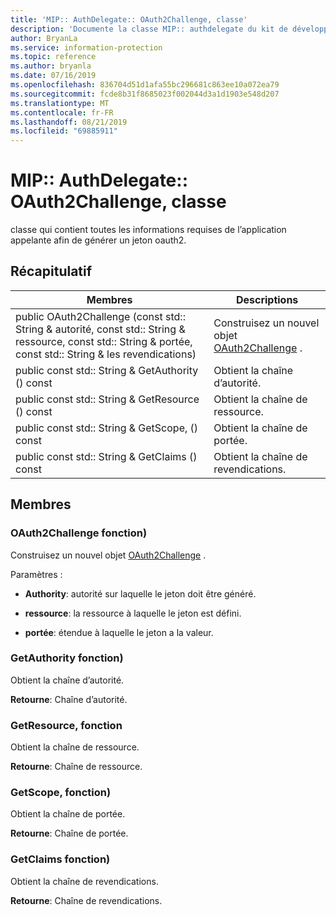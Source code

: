```yaml
---
title: 'MIP:: AuthDelegate:: OAuth2Challenge, classe'
description: 'Documente la classe MIP:: authdelegate du kit de développement logiciel (SDK) Microsoft Information Protection (MIP).'
author: BryanLa
ms.service: information-protection
ms.topic: reference
ms.author: bryanla
ms.date: 07/16/2019
ms.openlocfilehash: 836704d51d1afa55bc296681c863ee10a072ea79
ms.sourcegitcommit: fcde8b31f8685023f002044d3a1d1903e548d207
ms.translationtype: MT
ms.contentlocale: fr-FR
ms.lasthandoff: 08/21/2019
ms.locfileid: "69885911"
---
```

# <a name="class-mipauthdelegateoauth2challenge"></a>MIP:: AuthDelegate:: OAuth2Challenge, classe 
classe qui contient toutes les informations requises de l’application appelante afin de générer un jeton oauth2.
  
## <a name="summary"></a>Récapitulatif
 Membres                        | Descriptions                                
--------------------------------|---------------------------------------------
public OAuth2Challenge (const std:: String & autorité, const std:: String & ressource, const std:: String & portée, const std:: String & les revendications)  |  Construisez un nouvel objet [OAuth2Challenge](class_mip_authdelegate_oauth2challenge.md) .
public const std:: String & GetAuthority () const  |  Obtient la chaîne d’autorité.
public const std:: String & GetResource () const  |  Obtient la chaîne de ressource.
public const std:: String & GetScope, () const  |  Obtient la chaîne de portée.
public const std:: String & GetClaims () const  |  Obtient la chaîne de revendications.
  
## <a name="members"></a>Membres
  
### <a name="oauth2challenge-function"></a>OAuth2Challenge fonction)
Construisez un nouvel objet [OAuth2Challenge](class_mip_authdelegate_oauth2challenge.md) .

Paramètres :  
* **Authority**: autorité sur laquelle le jeton doit être généré. 


* **ressource**: la ressource à laquelle le jeton est défini. 


* **portée**: étendue à laquelle le jeton a la valeur.


  
### <a name="getauthority-function"></a>GetAuthority fonction)
Obtient la chaîne d’autorité.

  
**Retourne**: Chaîne d’autorité.
  
### <a name="getresource-function"></a>GetResource, fonction
Obtient la chaîne de ressource.

  
**Retourne**: Chaîne de ressource.
  
### <a name="getscope-function"></a>GetScope, fonction)
Obtient la chaîne de portée.

  
**Retourne**: Chaîne de portée.
  
### <a name="getclaims-function"></a>GetClaims fonction)
Obtient la chaîne de revendications.

  
**Retourne**: Chaîne de revendications.